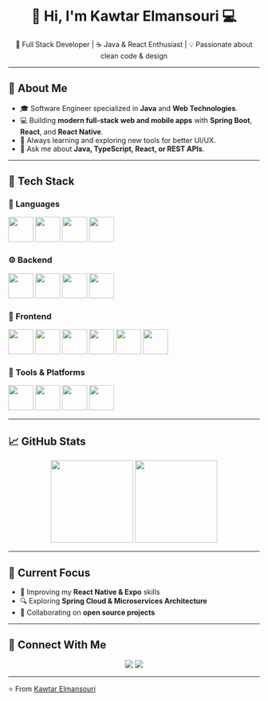 <h1 align="center">👋 Hi, I'm Kawtar Elmansouri 💻</h1>

<p align="center">
🌸 Full Stack Developer | ☕ Java & React Enthusiast | 💡 Passionate about clean code & design
</p>

---

## 🧠 About Me

- 🎓 Software Engineer specialized in **Java** and **Web Technologies**.  
- 💻 Building **modern full-stack web and mobile apps** with **Spring Boot**, **React**, and **React Native**.  
- 🌱 Always learning and exploring new tools for better UI/UX.  
- 💬 Ask me about **Java, TypeScript, React, or REST APIs**.

---

## 🚀 Tech Stack

### 🧩 Languages
<p>
  <img src="https://cdn.jsdelivr.net/gh/devicons/devicon/icons/java/java-original.svg" width="50" />
  <img src="https://cdn.jsdelivr.net/gh/devicons/devicon/icons/javascript/javascript-original.svg" width="50" />
  <img src="https://cdn.jsdelivr.net/gh/devicons/devicon/icons/typescript/typescript-original.svg" width="50" />
  <img src="https://cdn.jsdelivr.net/gh/devicons/devicon/icons/python/python-original.svg" width="50" />
</p>

### ⚙️ Backend
<p>
  <img src="https://cdn.jsdelivr.net/gh/devicons/devicon/icons/spring/spring-original.svg" width="50" />
  <img src="https://cdn.jsdelivr.net/gh/devicons/devicon/icons/php/php-original.svg" width="50" />
  <img src="https://cdn.jsdelivr.net/gh/devicons/devicon/icons/mysql/mysql-original.svg" width="50" />
  <img src="https://cdn.jsdelivr.net/gh/devicons/devicon/icons/oracle/oracle-original.svg" width="50" />
</p>

### 🎨 Frontend
<p>
  <img src="https://cdn.jsdelivr.net/gh/devicons/devicon/icons/react/react-original.svg" width="50" />
  <img src="https://cdn.jsdelivr.net/gh/devicons/devicon/icons/angularjs/angularjs-original.svg" width="50" />
  <img src="https://cdn.jsdelivr.net/gh/devicons/devicon/icons/html5/html5-original.svg" width="50" />
  <img src="https://cdn.jsdelivr.net/gh/devicons/devicon/icons/css3/css3-original.svg" width="50" />
  <img src="https://cdn.jsdelivr.net/gh/devicons/devicon/icons/bootstrap/bootstrap-original.svg" width="50" />
  <img src="https://cdn.jsdelivr.net/gh/devicons/devicon/icons/tailwindcss/tailwindcss-plain.svg" width="50" />
</p>

### 🧰 Tools & Platforms
<p>
  <img src="https://cdn.jsdelivr.net/gh/devicons/devicon/icons/git/git-original.svg" width="50" />
  <img src="https://cdn.jsdelivr.net/gh/devicons/devicon/icons/docker/docker-original.svg" width="50" />
  <img src="https://cdn.jsdelivr.net/gh/devicons/devicon/icons/github/github-original.svg" width="50" />
  <img src="https://cdn.jsdelivr.net/gh/devicons/devicon/icons/vscode/vscode-original.svg" width="50" />
</p>

---

## 📈 GitHub Stats

<p align="center">
  <img src="https://github-readme-stats.vercel.app/api?username=kawtarelmansouri&show_icons=true&theme=radical" height="165">
  <img src="https://github-readme-stats.vercel.app/api/top-langs/?username=kawtarelmansouri&layout=compact&theme=radical" height="165">
</p>

---

## 🎯 Current Focus

- 🚀 Improving my **React Native & Expo** skills  
- 🔍 Exploring **Spring Cloud & Microservices Architecture**  
- 💞️ Collaborating on **open source projects**

---

## 🤝 Connect With Me

<p align="center">
  <a href="https://linkedin.com/in/YOUR-LINKEDIN"><img src="https://img.shields.io/badge/LinkedIn-blue?style=for-the-badge&logo=linkedin"/></a>
  <a href="mailto:YOURMAIL@gmail.com"><img src="https://img.shields.io/badge/Gmail-red?style=for-the-badge&logo=gmail"/></a>
</p>

---

⭐ From [Kawtar Elmansouri](https://github.com/kawtarelmansouri)
